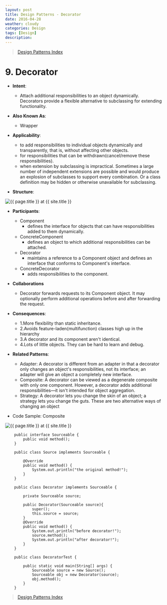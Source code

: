```yaml
---
layout: post
title: Design Patterns - Decorator
date: 2016-04-28
weather: cloudy
categories: Design 
tags: [Design]
description: 
---
```


> [Design Patterns Index](http://raysxysun.github.io/categories/#Design)

# 9. Decorator 

- **Intent**: 
	- Attach additional responsibilities to an object dynamically. Decorators provide a flexible alternative to subclassing for extending functionality.
- **Also Known As**:
	- Wrapper
- **Applicability**:
	- to add responsibilities to individual objects dynamically and transparently, that is, without affecting other objects.
	- for responsibilities that can be withdrawn(cancel/remove these responsibilities).
	- when extension by subclassing is impractical. Sometimes a large number of independent extensions are possible and would produce an explosion of subclasses to support every combination. Or a class definition may be hidden or otherwise unavailable for subclassing.

- **Structure**:	

<img src="{{ site.url }}/assets/img/2016-04-18-DesignPatterns/Decorator.png" alt="{{ page.title }} at {{ site.title }}">

- **Participants**:
	- Component
		- defines the interface for objects that can have responsibilities added to them dynamically.
	- ConcreteComponent
		- defines an object to which additional responsibilities can be attached.
	- Decorator 
		- maintains a reference to a Component object and defines an interface that conforms to Component's interface.
	- ConcreteDecorator
		- adds responsibilities to the component.

- **Collaborations**
	- Decorator forwards requests to its Component object. It may optionally perform additional operations before and after forwarding the request.

- **Consequences**:
	- 1.More flexibility than static inheritance.
	- 2.Avoids feature-laden(multifunction) classes high up in the hierarchy
	- 3.A decorator and its component aren't identical.
	- 4.Lots of little objects. They can be hard to learn and debug.

- **Related Patterns**:
	- Adapter: A decorator is different from an adapter in that a decorator only changes an object's responsibilities, not its interface; an adapter will give an object a completely new interface.
	- Composite: A decorator can be viewed as a degenerate composite with only one component. However, a decorator adds additional responsibilities—it isn't intended for object aggregation.
	- Strategy: A decorator lets you change the skin of an object; a strategy lets you change the guts. These are two alternative ways of changing an object

- Code Sample: Composite

<img src="{{ site.url }}/assets/img/2016-04-18-DesignPatterns/DecoratorSample.png" alt="{{ page.title }} at {{ site.title }}">	

		public interface Sourceable {  
		    public void method();  
		}  

		public class Source implements Sourceable {  
		  
		    @Override  
		    public void method() {  
		        System.out.println("the original method!");  
		    }  
		}  

		public class Decorator implements Sourceable {  
		  
		    private Sourceable source;  
		      
		    public Decorator(Sourceable source){  
		        super();  
		        this.source = source;  
		    }  
		    @Override  
		    public void method() {  
		        System.out.println("before decorator!");  
		        source.method();  
		        System.out.println("after decorator!");  
		    }  
		} 

		public class DecoratorTest {  
		  
		    public static void main(String[] args) {  
		        Sourceable source = new Source();  
		        Sourceable obj = new Decorator(source);  
		        obj.method();  
		    }  
		} 

> [Design Patterns Index](http://raysxysun.github.io/categories/#Design)